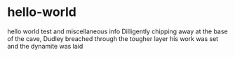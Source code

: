 # hello-world
hello world test and miscellaneous info
Dilligently chipping away at the base of the cave, 
Dudley breached through the tougher layer
his work was set and the dynamite was laid
